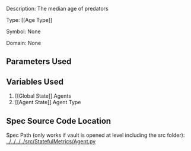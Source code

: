 Description: The median age of predators

Type: [[Age Type]]

Symbol: None

Domain: None

## Parameters Used

## Variables Used
1. [[Global State]].Agents
2. [[Agent State]].Agent Type


## Spec Source Code Location

Spec Path (only works if vault is opened at level including the src folder): [../../../../src/StatefulMetrics/Agent.py](../../../../src/StatefulMetrics/Agent.py)

